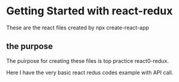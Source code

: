 # Getting Started with react-redux

These are the react files created by npx create-react-app

## the purpose

The puirpose for creating these files is top practice react0-redux.

Here I have the very basic react redus codes example with API call.